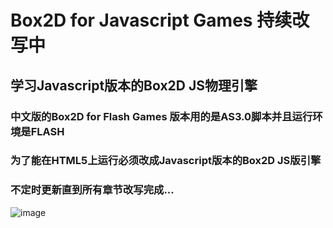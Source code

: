 # Box2D for Javascript Games 持续改写中
## 学习Javascript版本的Box2D JS物理引擎

### 中文版的Box2D for Flash Games 版本用的是AS3.0脚本并且运行环境是FLASH
### 为了能在HTML5上运行必须改成Javascript版本的Box2D JS版引擎
### 不定时更新直到所有章节改写完成...
![image](https://github.com/willian12345/Box2D-for-Javascript-Games/blob/master/cover.png?raw=true)

